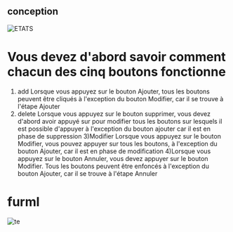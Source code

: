 
## conception
![ETATS](https://user-images.githubusercontent.com/116549434/205171204-513f0269-c491-4af8-8c1c-eac3458629e8.png)

# Vous devez d'abord savoir comment chacun des cinq boutons fonctionne
1) add Lorsque vous appuyez sur le bouton Ajouter, tous les boutons peuvent être cliqués à l'exception du bouton Modifier, car il se trouve à l'étape Ajouter
2) delete Lorsque vous appuyez sur le bouton supprimer, vous devez d'abord avoir appuyé sur pour modifier tous les boutons sur lesquels il est possible d'appuyer à l'exception du bouton ajouter car il est en phase de suppression
3)Modifier Lorsque vous appuyez sur le bouton Modifier, vous pouvez appuyer sur tous les boutons, à l'exception du bouton Ajouter, car il est en phase de modification
4)Lorsque vous appuyez sur le bouton Annuler, vous devez appuyer sur le bouton Modifier. Tous les boutons peuvent être enfoncés à l'exception du bouton Ajouter, car il se trouve à l'étape Annuler

# furml
![te](https://user-images.githubusercontent.com/116549434/204232985-c6e8b811-b236-4f05-9d4a-d51f6c2c68aa.PNG)
